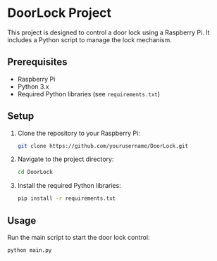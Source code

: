 # DoorLock Project

This project is designed to control a door lock using a Raspberry Pi. It includes a Python script to manage the lock mechanism.

## Prerequisites

- Raspberry Pi
- Python 3.x
- Required Python libraries (see `requirements.txt`)

## Setup

1. Clone the repository to your Raspberry Pi:
    ```sh
    git clone https://github.com/yourusername/DoorLock.git
    ```
2. Navigate to the project directory:
    ```sh
    cd DoorLock
    ```
3. Install the required Python libraries:
    ```sh
    pip install -r requirements.txt
    ```

## Usage

Run the main script to start the door lock control:
```sh
python main.py
```
